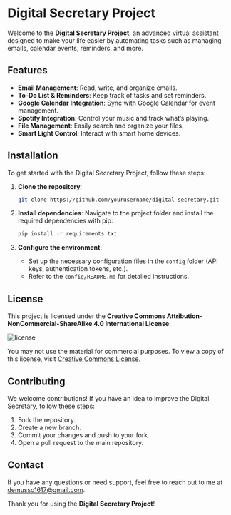# Digital Secretary Project

Welcome to the **Digital Secretary Project**, an advanced virtual assistant designed to make your life easier by automating tasks such as managing emails, calendar events, reminders, and more.

## Features
- **Email Management**: Read, write, and organize emails.
- **To-Do List & Reminders**: Keep track of tasks and set reminders.
- **Google Calendar Integration**: Sync with Google Calendar for event management.
- **Spotify Integration**: Control your music and track what’s playing.
- **File Management**: Easily search and organize your files.
- **Smart Light Control**: Interact with smart home devices.

## Installation

To get started with the Digital Secretary Project, follow these steps:

1. **Clone the repository**:
   ```bash
   git clone https://github.com/yourusername/digital-secretary.git
   ```

2. **Install dependencies**:
   Navigate to the project folder and install the required dependencies with pip:
   ```bash
   pip install -r requirements.txt
   ```

3. **Configure the environment**:
   - Set up the necessary configuration files in the `config` folder (API keys, authentication tokens, etc.).
   - Refer to the `config/README.md` for detailed instructions.

## License

This project is licensed under the **Creative Commons Attribution-NonCommercial-ShareAlike 4.0 International License**.

![license](https://img.shields.io/badge/license-CC--BY--NC--SA--4.0-blue.svg)

You may not use the material for commercial purposes. To view a copy of this license, visit [Creative Commons License](https://creativecommons.org/licenses/by-nc-sa/4.0/).

## Contributing

We welcome contributions! If you have an idea to improve the Digital Secretary, follow these steps:
1. Fork the repository.
2. Create a new branch.
3. Commit your changes and push to your fork.
4. Open a pull request to the main repository.

## Contact

If you have any questions or need support, feel free to reach out to me at [demusso1617@gmail.com](mailto:demusso1617@gmail.com).

Thank you for using the **Digital Secretary Project**!

